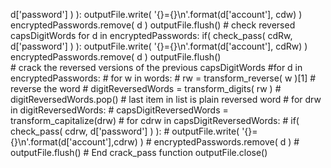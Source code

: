 d['password'] ) ): 
                       outputFile.write( '{}={}\n'.format(d['account'], cdw) )
                       encryptedPasswords.remove( d ) 
                       outputFile.flush() 
                # check reversed capsDigitWords
                for d in encryptedPasswords:
                   if( check_pass( cdRw, d['password'] ) ): 
                       outputFile.write( '{}={}\n'.format(d['account'], cdRw) )
                       encryptedPasswords.remove( d ) 
                       outputFile.flush()             
    # crack the reversed versions of the previous capsDigitWords
    #for d in encryptedPasswords: 
    #    for w in words:
    #        rw = transform_reverse( w )[1] # reverse the word
    #        digitReversedWords = transform_digits( rw )
    #        digitReversedWords.pop() # last item in list is plain reversed word
    #        for drw in digitReversedWords:
    #            capsDigitReversedWords = transform_capitalize(drw)
    #            for cdrw in capsDigitReversedWords:
    #                if( check_pass( cdrw, d['password'] ) ): 
    #                    outputFile.write( '{}={}\n'.format(d['account'],cdrw) )
    #                encryptedPasswords.remove( d ) 
    #                outputFile.flush()
    # End crack_pass function
    outputFile.close()

    
